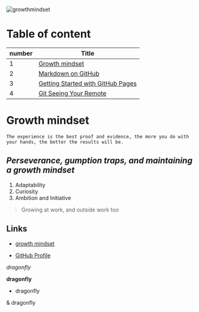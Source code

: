 ![growthmindset](https://miro.medium.com/max/1200/1*TtlqcGNhwGaF0mOfsQJrOg.jpeg)
# Table of content

number|Title
---|-----
1|[Growth mindset](lab02b/Growth-mindset)
2|[Markdown on GitHub](lab02b/Markdown-on-GitHub)
3|[Getting Started with GitHub Pages](lab02b/Getting-Started-with-GitHub-Pages)
4|[Git Seeing Your Remote](lab02b/Git-Seeing-Your-Remote)




# Growth mindset 
` The experience is the best proof and evidence, the more you do with your hands, the better the results will be. `

 ## _Perseverance, gumption traps, and maintaining a **growth mindset**_ 
 1. Adaptability 
 1. Curiosity 
 1. Ambition and Initiative 
 
 >Growing at work, and outside work too 

 ## Links 
 * [growth mindset](https://www.atlassian.com/blog/inside-atlassian/growth-mindset) 

 

 * [GitHub Profile](https://github.com/salehradwan/) 

 *dragonfly*

**dragonfly**
* dragonfly

& dragonfly

